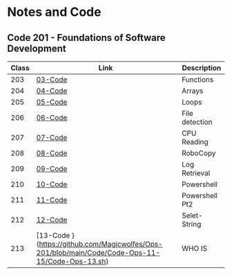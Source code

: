# Notes and Code
## Code 201 - Foundations of Software Development

| Class        |Link           |Description  |
| ------------- |-------------| -----|
| 203 | [03-Code ](https://github.com/Magicwolfes/Ops-201/blob/main/Code/Code-Ops-1-10/Code-Ops-03.sh) | Functions |
| 204 | [04-Code ](https://github.com/Magicwolfes/Ops-201/blob/main/Code/Code-Ops-1-10/Code-Ops-04.sh) | Arrays |
| 205 | [05-Code ](https://github.com/Magicwolfes/Ops-201/blob/main/Code/Code-Ops-1-10/Code-Ops-05.sh) | Loops |
| 206 | [06-Code ](https://github.com/Magicwolfes/Ops-201/blob/main/Code/Code-Ops-1-10/Code-Ops-06.sh) | File detection |
| 207 | [07-Code ](https://github.com/Magicwolfes/Ops-201/blob/main/Code/Code-Ops-1-10/Code-Ops-07.sh) | CPU Reading |
| 208 | [08-Code ](https://github.com/Magicwolfes/Ops-201/blob/main/Code/Code-Ops-1-10/Code-Ops-08.bat) | RoboCopy |
| 209 | [09-Code ](https://github.com/Magicwolfes/Ops-201/blob/main/Code/Code-Ops-1-10/Code-Ops-09.ps1) | Log Retrieval |
| 210 | [10-Code ](https://github.com/Magicwolfes/Ops-201/blob/main/Code/Code-Ops-1-10/Code-Ops-10.ps1) | Powershell |
| 211 | [11-Code ](https://github.com/Magicwolfes/Ops-201/blob/main/Code/Code-Ops-11-15/Code-Ops-11.ps1) | Powershell Pt2 |
| 212 | [12-Code ](https://github.com/Magicwolfes/Ops-201/blob/main/Code/Code-Ops-11-15/Code-Ops-12.ps1) | Selet-String |
| 213 | [13-Code }(https://github.com/Magicwolfes/Ops-201/blob/main/Code/Code-Ops-11-15/Code-Ops-13.sh) | WHO IS | 
